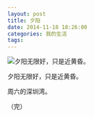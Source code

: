 ```yaml
---
layout: post
title: 夕阳
date: 2014-11-18 18:26:00
categories: 我的生活
tags: 
---
```


![夕阳无限好，只是近黄昏。]({{site.url}}/assets/sunset.jpg)

夕阳无限好，只是近黄昏。

周六的深圳湾。

（完）